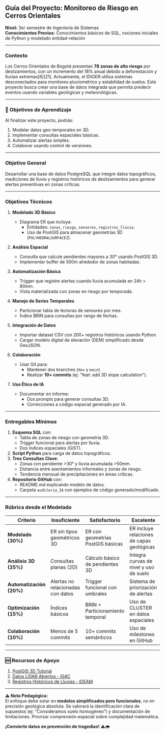 ## **Guía del Proyecto: Monitoreo de Riesgo en Cerros Orientales**  
**Nivel:** 3er semestre de Ingeniería de Sistemas  
**Conocimientos Previos:** Conocimientos básicos de SQL, nociones iniciales de Python y modelado entidad-relación  

---

### **Contexto**  
Los Cerros Orientales de Bogotá presentan **78 zonas de alto riesgo** por deslizamientos, con un incremento del 18% anual debido a deforestación y lluvias extremas[6][21]. Actualmente, el IDIGER utiliza sistemas desconectados para monitoreo pluviométrico y estabilidad de suelos. Este proyecto busca crear una base de datos integrada que permita predecir eventos usando variables geológicas y meteorológicas.

---

### **🎯 Objetivos de Aprendizaje**  
Al finalizar este proyecto, podrás:  
1. Modelar datos geo-temporales en 3D.  
2. Implementar consultas espaciales básicas.  
3. Automatizar alertas simples.  
4. Colaborar usando control de versiones.

---

### **Objetivo General**  
Desarrollar una base de datos PostgreSQL que integre datos topográficos, mediciones de lluvia y registros históricos de deslizamientos para generar alertas preventivas en zonas críticas.

---

### **Objetivos Técnicos**  

1. **Modelado 3D Básico**  
   - Diagrama ER que incluya:  
     - Entidades: `zonas_riesgo`, `sensores`, `registros_lluvia`.  
     - Uso de PostGIS para almacenar geometrías 3D (`POLYHEDRALSURFACEZ`).  

2. **Análisis Espacial**  
   - Consulta que calcule pendientes mayores a 30° usando PostGIS 3D.  
   - Implementar buffer de 500m alrededor de zonas habitadas.  

3. **Automatización Básica**  
   - Trigger que registre alertas cuando lluvia acumulada en 24h > 80mm.  
   - Vista materializada con zonas en riesgo por temporada.  

4. **Manejo de Series Temporales**  
   - Particionar tabla de lecturas de sensores por mes.  
   - Índice BRIN para consultas por rango de fechas.  

5. **Integración de Datos**  
   - Importar dataset CSV con 200+ registros históricos usando Python.  
   - Cargar modelo digital de elevación (DEM) simplificado desde GeoJSON.  

6. **Colaboración**  
   - Usar Git para:  
     - Mantener dos branches (`dev` y `main`).  
     - Realizar **10+ commits** (ej: "feat: add 3D slope calculation").  

7. **Uso Ético de IA**  
   - Documentar en informe:  
     - Dos prompts para generar consultas 3D.  
     - Correcciones a código espacial generado por IA.  

---

### **Entregables Mínimos**  
1. **Esquema SQL** con:  
   - Tabla de zonas de riesgo con geometría 3D.  
   - Trigger funcional para alertas por lluvia.  
   - Dos índices espaciales (GiST).  
2. **Script Python** para carga de datos topográficos.  
3. **Tres Consultas Clave**:  
   - Zonas con pendiente >30° y lluvia acumulada >50mm.  
   - Distancia entre asentamientos informales y zonas de riesgo.  
   - Tendencia mensual de precipitaciones en áreas críticas.  
4. **Repositorio GitHub** con:  
   - README.md explicando modelo de datos.  
   - Carpeta `auditoria_IA` con ejemplos de código generado/modificado.  

---

### **Rúbrica desde el Modelado**  
| **Criterio**          | **Insuficiente**               | **Satisfactorio**                 | **Excelente**                     |  
|-----------------------|--------------------------------|-----------------------------------|-----------------------------------|  
| **Modelado (30%)**    | ER sin tipos geométricos 3D    | ER con geometrías PostGIS básicas | ER incluye relaciones de capas geológicas |  
| **Análisis 3D (25%)** | Consultas planas (2D)          | Cálculo básico de pendientes 3D   | Integra curvas de nivel y uso de suelo |  
| **Automatización (20%)** | Alertas no relacionadas con datos | Trigger funcional con umbrales   | Sistema de priorización de alertas |  
| **Optimización (15%)** | Índices básicos               | BRIN + Particionamiento temporal | Uso de CLUSTER en datos espaciales |  
| **Colaboración (10%)** | Menos de 5 commits            | 10+ commits semánticos           | Uso de milestones en GitHub       |  

---

### **🆘 Recursos de Apoyo**  
1. [PostGIS 3D Tutorial](https://postgis.net/docs/using_postgis_dbmanagement.html#PolyhedralSurfaceZ)  
2. [Datos LiDAR Abiertos - IGAC](https://www.igac.gov.co/)  
3. [Registros Históricos de Lluvias - IDEAM](https://www.ideam.gov.co/)  

---

**⚠️ Nota Pedagógica:**  
El enfoque debe estar en **modelos simplificados pero funcionales**, no en precisión geológica absoluta. Se valorará la identificación clara de supuestos (ej: "Consideramos suelo homogéneo") y documentación de limitaciones. Priorizar comprensión espacial sobre complejidad matemática.  

**¡Convierte datos en prevención de tragedias!** ⚠️🌧️  
